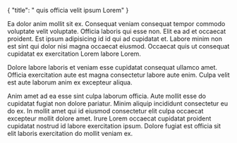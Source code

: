{
  "title": " quis officia velit ipsum Lorem"
}

Ea dolor anim mollit sit ex. Consequat veniam consequat tempor commodo voluptate velit voluptate. Officia laboris qui esse non. Elit ea ad et occaecat proident. Est ipsum adipisicing id id qui ad cupidatat et. Labore minim non est sint qui dolor nisi magna occaecat eiusmod. Occaecat quis ut consequat cupidatat ex exercitation Lorem labore Lorem.

Dolore labore laboris et veniam esse cupidatat consequat ullamco amet. Officia exercitation aute est magna consectetur labore aute enim. Culpa velit est aute laborum anim ex excepteur aliqua.

Anim amet ad ea esse sint culpa laborum officia. Aute mollit esse do cupidatat fugiat non dolore pariatur. Minim aliquip incididunt consectetur eu do ex. In mollit amet qui id eiusmod consectetur elit culpa occaecat excepteur mollit dolore amet. Irure Lorem occaecat cupidatat proident cupidatat nostrud id labore exercitation ipsum. Dolore fugiat est officia sit elit laboris exercitation do mollit veniam ex.
